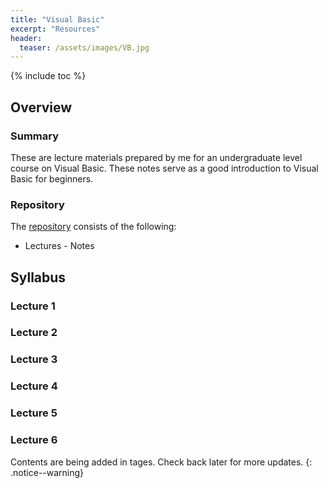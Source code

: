 ```yaml
---
title: "Visual Basic"
excerpt: "Resources"
header:
  teaser: /assets/images/VB.jpg
---
```


{% include toc %}

## Overview

### Summary
These are lecture materials prepared by me for an undergraduate level course on Visual Basic. These notes serve as a good introduction to Visual Basic for beginners.

### Repository
The [repository](https://github.com/Valliammai-Subramanian/Visual-Basic) consists of the following: 
* Lectures - Notes

## Syllabus

### Lecture 1

### Lecture 2

### Lecture 3

### Lecture 4

### Lecture 5

### Lecture 6

Contents are being added in tages. Check back later for more updates.
{: .notice--warning}
